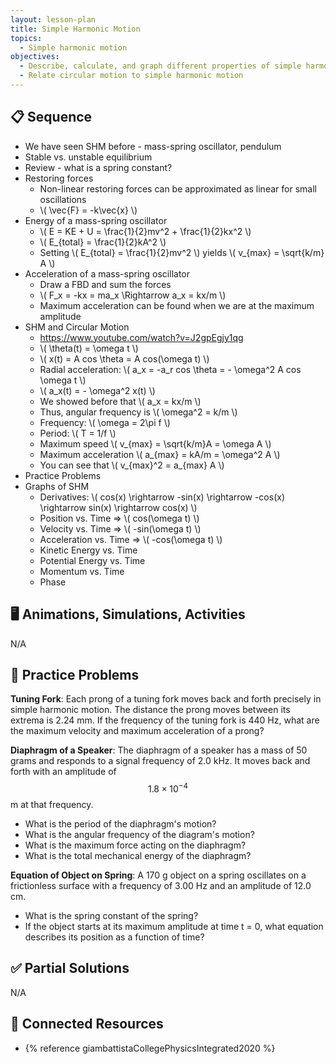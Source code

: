 ```yaml
---
layout: lesson-plan
title: Simple Harmonic Motion
topics:
  - Simple harmonic motion
objectives:
  - Describe, calculate, and graph different properties of simple harmonic motion
  - Relate circular motion to simple harmonic motion
---
```


## 📋 Sequence

* We have seen SHM before - mass-spring oscillator, pendulum
* Stable vs. unstable equilibrium
* Review - what is a spring constant?
* Restoring forces
  * Non-linear restoring forces can be approximated as linear for small oscillations
  * \\( \vec{F} = -k\vec{x} \\)
* Energy of a mass-spring oscillator
  * \\( E = KE + U = \frac{1}{2}mv^2 + \frac{1}{2}kx^2 \\)
  * \\( E_{total} = \frac{1}{2}kA^2 \\)
  * Setting \\( E_{total} = \frac{1}{2}mv^2 \\) yields \\( v_{max} = \sqrt{k/m} A \\)
* Acceleration of a mass-spring oscillator
  * Draw a FBD and sum the forces
  * \\( F_x = -kx = ma_x \Rightarrow a_x = kx/m \\)
  * Maximum acceleration can be found when we are at the maximum amplitude
* SHM and Circular Motion
  * <https://www.youtube.com/watch?v=J2gpEgjy1qg>
  * \\( \theta(t) = \omega t \\)
  * \\( x(t) = A cos \theta = A cos(\omega t) \\)
  * Radial acceleration: \\( a_x = -a_r cos \theta = - \omega^2 A cos \omega t \\)
  * \\( a_x(t) = - \omega^2 x(t) \\)
  * We showed before that \\( a_x = kx/m \\)
  * Thus, angular frequency is \\( \omega^2 = k/m \\)
  * Frequency: \\( \omega = 2\pi f \\)
  * Period: \\( T = 1/f \\)
  * Maximum speed \\( v_{max} = \sqrt{k/m}A = \omega A \\)
  * Maximum acceleration \\( a_{max} = kA/m = \omega^2 A \\)
  * You can see that \\( v_{max}^2 = a_{max} A \\)
* Practice Problems
* Graphs of SHM
  * Derivatives: \\( cos(x) \rightarrow -sin(x) \rightarrow -cos(x) \rightarrow sin(x) \rightarrow cos(x) \\)
  * Position vs. Time => \\( cos(\omega t) \\)
  * Velocity vs. Time => \\( -sin(\omega t) \\)
  * Acceleration vs. Time => \\( -cos(\omega t) \\)
  * Kinetic Energy vs. Time
  * Potential Energy vs. Time
  * Momentum vs. Time
  * Phase

## 🖥️ Animations, Simulations, Activities

N/A

## 📝 Practice Problems

**Tuning Fork**: Each prong of a tuning fork moves back and forth precisely in simple harmonic motion. The distance the prong moves between its extrema is 2.24 mm. If the frequency of the tuning fork is 440 Hz, what are the maximum velocity and maximum acceleration of a prong?

**Diaphragm of a Speaker**: The diaphragm of a speaker has a mass of 50 grams and responds to a signal frequency of 2.0 kHz. It moves back and forth with an amplitude of $$1.8 \times 10^{-4}$$ m at that frequency.

* What is the period of the diaphragm's motion?
* What is the angular frequency of the diagram's motion?
* What is the maximum force acting on the diaphragm?
* What is the total mechanical energy of the diaphragm?

**Equation of Object on Spring**: A 170 g object on a spring oscillates on a frictionless surface with a frequency of 3.00 Hz and an amplitude of 12.0 cm.

* What is the spring constant of the spring?
* If the object starts at its maximum amplitude at time t = 0, what equation describes its position as a function of time?

## ✅ Partial Solutions

N/A

## 📘 Connected Resources

* {% reference giambattistaCollegePhysicsIntegrated2020 %}
